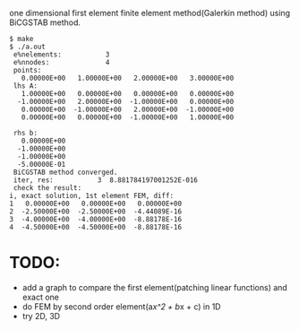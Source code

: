 one dimensional first element finite element method(Galerkin method) using BiCGSTAB method.

~~~
$ make
$ ./a.out
 e%nelements:           3
 e%nnodes:              4
 points:
   0.00000E+00   1.00000E+00   2.00000E+00   3.00000E+00
 lhs A:
   1.00000E+00   0.00000E+00   0.00000E+00   0.00000E+00
  -1.00000E+00   2.00000E+00  -1.00000E+00   0.00000E+00
   0.00000E+00  -1.00000E+00   2.00000E+00  -1.00000E+00
   0.00000E+00   0.00000E+00  -1.00000E+00   1.00000E+00

 rhs b:
   0.00000E+00
  -1.00000E+00
  -1.00000E+00
  -5.00000E-01
 BiCGSTAB method converged.
 iter, res:           3  8.881784197001252E-016
 check the result:
i, exact solution, 1st element FEM, diff:
1   0.00000E+00   0.00000E+00   0.00000E+00
2  -2.50000E+00  -2.50000E+00  -4.44089E-16
3  -4.00000E+00  -4.00000E+00  -8.88178E-16
4  -4.50000E+00  -4.50000E+00  -8.88178E-16
~~~
  
TODO:
======
* add a graph to compare the first element(patching linear functions) and exact one
* do FEM by second order element(a*x^2 + b*x + c) in 1D
* try 2D, 3D
